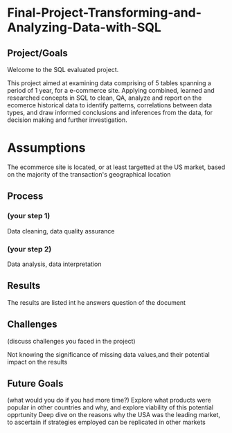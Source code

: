 # Final-Project-Transforming-and-Analyzing-Data-with-SQL

## Project/Goals

Welcome to the SQL evaluated project.

This project aimed at examining data comprising of 5 tables spanning a period of 1 year, for a e-commerce site.
Applying combined, learned and researched concepts in SQL to clean, QA, analyze and report on the ecomerce historical data to identify patterns, correlations between data types, and draw informed conclusions and inferences from the data, for decision making and further investigation.



# Assumptions

The ecommerce site is located, or at least targetted at the US market, based on the majority of the transaction's geographical location


## Process
### (your step 1)

Data cleaning, data quality assurance

### (your step 2)

Data analysis, data interpretation

## Results

The results are listed int he answers question of the document


## Challenges 
(discuss challenges you faced in the project)

Not knowing the significance of  missing data values,and their potential impact on the results


## Future Goals
(what would you do if you had more time?)
Explore what products were popular in other countries and why, and explore viability of this potential opprtunity
Deep dive on the reasons why the USA was the leading market, to ascertain if strategies employed can be replicated in other markets
